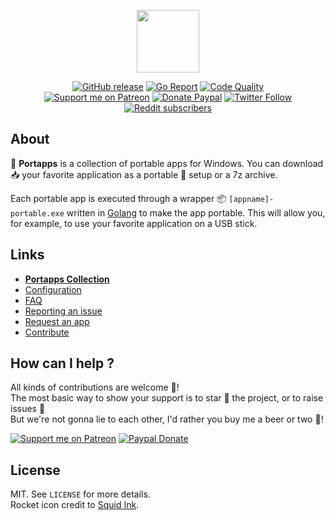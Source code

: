 <p align="center"><a href="https://portapps.io/" target="_blank"><img width="100" src="https://github.com/portapps/portapps/blob/master/res/portapps.png"></a></p>

<p align="center">
  <a href="https://github.com/portapps/portapps/releases/latest"><img src="https://img.shields.io/github/release/portapps/portapps.svg?style=flat-square" alt="GitHub release"></a>
  <a href="https://goreportcard.com/report/github.com/portapps/portapps"><img src="https://goreportcard.com/badge/github.com/portapps/portapps?style=flat-square" alt="Go Report"></a>
  <a href="https://www.codacy.com/app/portapps/portapps"><img src="https://img.shields.io/codacy/grade/01eb6a7ceb8e46e8ab90d2d74ecdad01.svg?style=flat-square" alt="Code Quality"></a>
  <br /><a href="https://www.patreon.com/crazymax"><img src="https://img.shields.io/badge/donate-patreon-fb664e.svg?style=flat-square" alt="Support me on Patreon"></a>
  <a href="https://www.paypal.com/cgi-bin/webscr?cmd=_s-xclick&hosted_button_id=WQD7AQGPDEPSG"><img src="https://img.shields.io/badge/donate-paypal-7057ff.svg?style=flat-square" alt="Donate Paypal"></a>
  <a href="https://twitter.com/portapps"><img src="https://img.shields.io/twitter/follow/portapps.svg?color=1da1f2&style=flat-square" alt="Twitter Follow"></a>
  <a href="https://www.reddit.com/r/Portapps"><img src="https://img.shields.io/badge/dynamic/json.svg?label=r/Portapps%20subscribers&color=red&style=flat-square&query=$.data.subscribers&url=https://www.reddit.com/r/Portapps/about.json" alt="Reddit subscribers"></a>
</p>

## About

🚀 **Portapps** is a collection of portable apps for Windows. You can download :inbox_tray: your favorite application as a portable :rocket: setup or a 7z archive.

Each portable app is executed through a wrapper :package: `[appname]-portable.exe` written in [Golang](https://golang.org/) to make the app portable. This will allow you, for example, to use your favorite application on a USB stick.

## Links

* [**Portapps Collection**](https://portapps.io/apps/)
* [Configuration](https://portapps.io/doc/configuration/)
* [FAQ](https://portapps.io/doc/faq/)
* [Reporting an issue](https://portapps.io/doc/reporting-issue/)
* [Request an app](https://portapps.io/doc/request-app/)
* [Contribute](https://portapps.io/doc/contribute/)

## How can I help ?

All kinds of contributions are welcome :raised_hands:!<br />
The most basic way to show your support is to star :star2: the project, or to raise issues :speech_balloon:<br />
But we're not gonna lie to each other, I'd rather you buy me a beer or two :beers:!

[![Support me on Patreon](https://portapps.io/img/patreon.png)](https://www.patreon.com/crazymax) 
[![Paypal Donate](https://portapps.io/img/paypal-donate.png)](https://www.paypal.com/cgi-bin/webscr?cmd=_s-xclick&hosted_button_id=WQD7AQGPDEPSG)

## License

MIT. See `LICENSE` for more details.<br />
Rocket icon credit to [Squid Ink](http://thesquid.ink).
